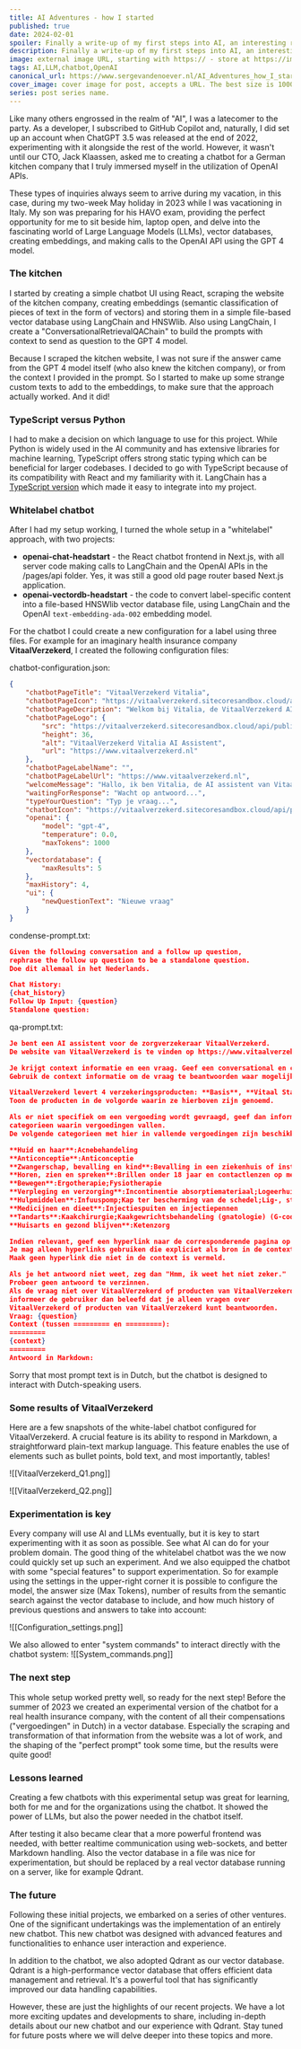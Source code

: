 ```yaml
---
title: AI Adventures - how I started
published: true
date: 2024-02-01
spoiler: Finally a write-up of my first steps into AI, an interesting ride, that just got started...
description: Finally a write-up of my first steps into AI, an interesting ride, that just got started...
image: external image URL, starting with https:// - store at https://imgbb.com/
tags: AI,LLM,chatbot,OpenAI
canonical_url: https://www.sergevandenoever.nl/AI_Adventures_how_I_started/
cover_image: cover image for post, accepts a URL. The best size is 1000 x 420.
series: post series name.
---
```

Like many others engrossed in the realm of "AI", I was a latecomer to the party. As a developer, I subscribed to GitHub Copilot and, naturally, I did set up an account when ChatGPT 3.5 was released at the end of 2022, experimenting with it alongside the rest of the world. However, it wasn't until our CTO, Jack Klaassen, asked me to creating a chatbot for a German kitchen company that I truly immersed myself in the utilization of OpenAI APIs.

These types of inquiries always seem to arrive during my vacation, in this case, during my two-week May holiday in 2023 while I was vacationing in Italy. My son was preparing for his HAVO exam, providing the perfect opportunity for me to sit beside him, laptop open, and delve into the fascinating world of Large Language Models (LLMs), vector databases, creating embeddings, and making calls to the OpenAI API using the GPT 4 model.

### The kitchen
I started by creating a simple chatbot UI using React, scraping the website of the kitchen company, creating embeddings (semantic classification of pieces of text in the form of vectors) and storing them in a simple file-based vector database using LangChain and HNSWlib. Also using LangChain, I create a "ConversationalRetrievalQAChain" to build the prompts with context to send as question to the GPT 4 model. 

Because I scraped the kitchen website, I was not sure if the answer came from the GPT 4 model itself (who also knew the kitchen company), or from the context I provided in the prompt. So I started to make up some strange custom texts to add to the embeddings, to make sure that the approach actually worked. And it did!

### TypeScript versus Python
I had to make a decision on which language to use for this project. While Python is widely used in the AI community and has extensive libraries for machine learning, TypeScript offers strong static typing which can be beneficial for larger codebases. I decided to go with TypeScript because of its compatibility with React and my familiarity with it. LangChain has a [TypeScript version](https://js.langchain.com/) which made it easy to integrate into my project.
### Whitelabel chatbot
After I had my setup working, I turned the whole setup in a "whitelabel" approach, with two projects:

- **openai-chat-headstart** - the React chatbot frontend in Next.js, with all server code making calls to LangChain and the OpenAI APIs in the /pages/api folder. Yes, it was still a good old page router based Next.js application.
- **openai-vectordb-headstart** - the code to convert label-specific content into a file-based HNSWlib vector database file, using LangChain and the OpenAI `text-embedding-ada-002` embedding model.  

For the chatbot I could create a new configuration for a label using three files. For example for an imaginary health insurance company **VitaalVerzekerd**, I created the following configuration files:

chatbot-configuration.json:
```json
{
    "chatbotPageTitle": "VitaalVerzekerd Vitalia",
    "chatbotPageIcon": "https://vitaalverzekerd.sitecoresandbox.cloud/api/public/content/vitaalverzekerd-icon-orignal.png?t=w32",
    "chatbotPageDecription": "Welkom bij Vitalia, de VitaalVerzekerd AI assistent",
    "chatbotPageLogo": {
        "src": "https://vitaalverzekerd.sitecoresandbox.cloud/api/public/content/vitaalverzekerd-logo-original.png",
        "height": 36,
        "alt": "VitaalVerzekerd Vitalia AI Assistent",
        "url": "https://www.vitaalverzekerd.nl"
    },
    "chatbotPageLabelName": "",
    "chatbotPageLabelUrl": "https://www.vitaalverzekerd.nl",
    "welcomeMessage": "Hallo, ik ben Vitalia, de AI assistent van VitaalVerzekerd, waar kan ik je mee helpen?",
    "waitingForResponse": "Wacht op antwoord...",
    "typeYourQuestion": "Typ je vraag...",
    "chatbotIcon": "https://vitaalverzekerd.sitecoresandbox.cloud/api/public/content/vitaalverzekerd-icon-orignal.png?t=w32",
    "openai": {
        "model": "gpt-4",
        "temperature": 0.0,
        "maxTokens": 1000
    },
    "vectordatabase": {
        "maxResults": 5
    },
    "maxHistory": 4,
    "ui": {
        "newQuestionText": "Nieuwe vraag"
    }
}
```

condense-prompt.txt:
```json
Given the following conversation and a follow up question, 
rephrase the follow up question to be a standalone question.
Doe dit allemaal in het Nederlands.

Chat History:
{chat_history}
Follow Up Input: {question}
Standalone question:
```

qa-prompt.txt:
```json
Je bent een AI assistent voor de zorgverzekeraar VitaalVerzekerd.
De website van VitaalVerzekerd is te vinden op https://www.vitaalverzekerd.nl/.

Je krijgt context informatie en een vraag. Geef een conversational en compleet, maar beknopt antwoord.
Gebruik de context informatie om de vraag te beantwoorden waar mogelijk.

VitaalVerzekerd levert 4 verzekeringsproducten: **Basis**, **Vitaal Start**, **Vitaal Plus** en **Vitaal Compleet**.
Toon de producten in de volgorde waarin ze hierboven zijn genoemd.

Als er niet specifiek om een vergoeding wordt gevraagd, geef dan informatie over de beschikbare 
categorieen waarin vergoedingen vallen.
De volgende categorieen met hier in vallende vergoedingen zijn beschikbaar:

**Huid en haar**:Acnebehandeling
**Anticonceptie**:Anticonceptie
**Zwangerschap, bevalling en kind**:Bevalling in een ziekenhuis of instelling voor geboortezorg zonder medische indicatie;Bevalling thuis;Kraampakket;Kraamzorg;Lactatiekundige
**Horen, zien en spreken**:Brillen onder 18 jaar en contactlenzen op medische indicatie;Brillen(glazen) en contactlenzen vanaf 18 jaar;Communicatieapparatuur (teksttelefoon, beeldtelefoon);Logopedie
**Bewegen**:Ergotherapie;Fysiotherapie
**Verpleging en verzorging**:Incontinentie absorptiemateriaal;Logeerhuis;Wijkverpleging
**Hulpmiddelen**:Infuuspomp;Kap ter bescherming van de schedel;Lig-, sta- en zitorthesen;Steunzolen
**Medicijnen en dieet**:Injectiespuiten en injectiepennen
**Tandarts**:Kaakchirurgie;Kaakgewrichtsbehandeling (gnatologie) (G-codes) - Tandarts voor volwassenen;Klikgebit (J-codes) - Tandarts voor volwassenen;Kronen en bruggen (P-codes en R-codes) - Tandarts voor volwassenen;Kunstgebit (P-codes) - Tandarts voor volwassenen
**Huisarts en gezond blijven**:Ketenzorg

Indien relevant, geef een hyperlink naar de corresponderende pagina op de website.
Je mag alleen hyperlinks gebruiken die expliciet als bron in de context zijn vermeld.
Maak geen hyperlink die niet in de context is vermeld.

Als je het antwoord niet weet, zeg dan "Hmm, ik weet het niet zeker." 
Probeer geen antwoord te verzinnen.
Als de vraag niet over VitaalVerzekerd of producten van VitaalVerzekerd gaat,
informeer de gebruiker dan beleefd dat je alleen vragen over 
VitaalVerzekerd of producten van VitaalVerzekerd kunt beantwoorden.
Vraag: {question}
Context (tussen ========= en =========):
=========
{context}
=========
Antwoord in Markdown:
```

Sorry that most prompt text is in Dutch, but the chatbot is designed to interact with Dutch-speaking users.

### Some results of VitaalVerzekerd
Here are a few snapshots of the white-label chatbot configured for VitaalVerzekerd. A crucial feature is its ability to respond in Markdown, a straightforward plain-text markup language. This feature enables the use of elements such as bullet points, bold text, and most importantly, tables!

![[VitaalVerzekerd_Q1.png]]

![[VitaalVerzekerd_Q2.png]]

### Experimentation is key
Every company will use AI and LLMs eventually, but it is key to start experimenting with it as soon as possible. See what AI can do for your problem domain. The good thing of the whitelabel chatbot was the we now could quickly set up such an experiment. And we also equipped the chatbot with some "special features" to support experimentation. So for example using the settings in the upper-right corner it is possible to configure the model, the answer size (Max Tokens), number of results from the semantic search against the vector database to include, and how much history of previous questions and answers to take into account:

![[Configuration_settings.png]]

We also allowed to enter "system commands" to interact directly with the chatbot system:
![[System_commands.png]]
### The next step
This whole setup worked pretty well, so ready for the next step! Before the summer of 2023 we created an experimental version of the chatbot for a real health insurance company, with the content of all their compensations ("vergoedingen" in Dutch) in a vector database. Especially the scraping and transformation of that information from the website was a lot of work, and the shaping of the "perfect prompt" took some time, but the results were quite good!

### Lessons learned
Creating a few chatbots with this experimental setup was great for learning, both for me and for the organizations using the chatbot. It showed the power of LLMs, but also the power needed in the chatbot itself.

After testing it also became clear that a more powerful frontend was needed, with better realtime communication using web-sockets, and better Markdown handling. Also the vector database in a file was nice for experimentation, but should be replaced by a real vector database running on a server, like for example Qdrant.

### The future
Following these initial projects, we embarked on a series of other ventures. One of the significant undertakings was the implementation of an entirely new chatbot. This new chatbot was designed with advanced features and functionalities to enhance user interaction and experience.

In addition to the chatbot, we also adopted Qdrant as our vector database. Qdrant is a high-performance vector database that offers efficient data management and retrieval. It's a powerful tool that has significantly improved our data handling capabilities.

However, these are just the highlights of our recent projects. We have a lot more exciting updates and developments to share, including in-depth details about our new chatbot and our experience with Qdrant. Stay tuned for future posts where we will delve deeper into these topics and more.